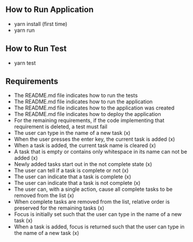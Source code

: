 ## How to Run Application
- yarn install (first time)
- yarn run

## How to Run Test
- yarn test



## Requirements
- The README.md file indicates how to run the tests
- The README.md file indicates how to run the application
- The README.md file indicates how to the application was created
- The README.md file indicates how to deploy the application
- For the remaining requirements, if the code implementing that requirement is deleted, a test must fail
- The user can type in the name of a new task (x)
- When the user presses the enter key, the current task is added (x)
- When a task is added, the current task name is cleared (x)
- A task that is empty or contains only whitespace in its name can not be added (x)
- Newly added tasks start out in the not complete state (x)
- The user can tell if a task is complete or not (x)
- The user can indicate that a task is complete (x)
- The user can indicate that a task is not complete (x)
- The user can, with a single action, cause all complete tasks to be removed from the list (x)
- When complete tasks are removed from the list, relative order is preserved for the remaining tasks (x)
- Focus is initially set such that the user can type in the name of a new task (x)
- When a task is added, focus is returned such that the user can type in the name of a new task (x)
